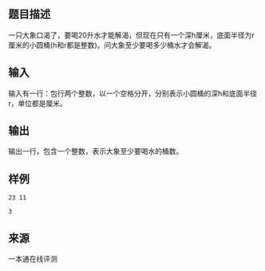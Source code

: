 ## 题目描述

一只大象口渴了，要喝20升水才能解渴，但现在只有一个深h厘米，底面半径为r厘米的小圆桶(h和r都是整数)。问大象至少要喝多少桶水才会解渴。

## 输入

输入有一行：包行两个整数，以一个空格分开，分别表示小圆桶的深h和底面半径r，单位都是厘米。

## 输出

输出一行，包含一个整数，表示大象至少要喝水的桶数。

## 样例

```input1
23 11
```

```output1
3
```


 ## 来源

 一本通在线评测 
